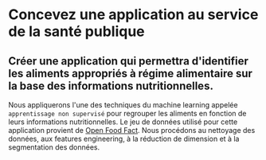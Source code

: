 # Concevez une application au service de la santé publique

## Créer une application qui permettra d'identifier les aliments appropriés à régime alimentaire sur la base des informations nutritionnelles.

Nous appliquerons l'une des techniques du machine learning appelée `apprentissage non supervisé` pour regrouper les aliments en fonction de leurs informations nutritionnelles. Le jeu de données utilisé pour cette application provient de [Open Food Fact](https://world.openfoodfacts.org/). Nous procédons au nettoyage des données, aux features engineering, à la réduction de dimension et à la segmentation des données.
